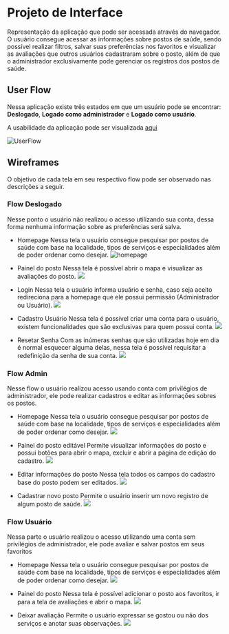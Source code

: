 
# Projeto de Interface

Representação da aplicação que pode ser acessada através do navegador. O usuário consegue acessar as informações sobre postos de saúde, sendo possível realizar filtros, salvar suas preferências nos favoritos e visualizar as avaliações que outros usuários cadastraram sobre o posto, além de que o administrador exclusivamente pode gerenciar os registros dos postos de saúde.

## User Flow

Nessa aplicação existe três estados em que um usuário pode se encontrar: **Deslogado**, **Logado como administrador** e **Logado como usuário**.

A usabilidade da aplicação pode ser visualizada [aqui](https://xd.adobe.com/view/1fa69cfe-7b9e-4420-acf0-4e8b20ae8042-4af5/)

![UserFlow](img/userflow.png)

## Wireframes
O objetivo de cada tela em seu respectivo flow pode ser observado nas descrições a seguir.

### Flow Deslogado
Nesse ponto o usuário não realizou o acesso utilizando sua conta, dessa forma nenhuma informação sobre as preferências será salva.

- Homepage
Nessa tela o usuário consegue pesquisar por postos de saúde com base na localidade, tipos de serviços e especialidades além de poder ordenar como desejar.
![homepage](img/wireframes/Wireframe001_HomepageDeslogado-1.jpg)

- Painel do posto
Nessa tela é possível abrir o mapa e visualizar as avaliações do posto.
![](img/wireframes/Wireframe003_Perfildopostodeslogado-1.jpg)

- Login
Nessa tela o usuário informa usuário e senha, caso seja aceito redireciona para a homepage que ele possui permissão (Administrador ou Usuário).
![](img/wireframes/Wireframe002_Login-1.jpg)

- Cadastro Usuário
Nessa tela é possível criar uma conta para o usuário, existem funcionalidades que são exclusivas para quem possui conta.
![](img/wireframes/Wireframe001_Cadastro-1.jpg)

- Resetar Senha
Com as inúmeras senhas que são utilizadas hoje em dia é normal esquecer alguma delas, nessa tela é possível requisitar a redefinição da senha de sua conta.
![](img/wireframes/Wireframe002_RecuperarSenha-1.jpg)

### Flow Admin
Nesse flow o usuário realizou acesso usando conta com privilégios de administrador, ele pode realizar cadastros e editar as informações sobres os postos.

- Homepage
Nessa tela o usuário consegue pesquisar por postos de saúde com base na localidade, tipos de serviços e especialidades além de poder ordenar como desejar.
![](img/wireframes/Wireframe004_HomepageAdmin-1.jpg)

- Painel do posto editável
Permite visualizar informações do posto e possui botões para abrir o mapa, excluir e abrir a página de edição do cadastro.
![](img/wireframes/Wireframe004_HomepageAdmin(Perfil)-1.jpg)

- Editar informações do posto
Nessa tela todos os campos do cadastro base do posto podem ser editados.
![](img/wireframes/Wireframe004_Criar-EditarPosto-1.jpg)

- Cadastrar novo posto
Permite o usuário inserir um novo registro de algum posto de saúde.
![](img/wireframes/Wireframe004_Criar-EditarPosto-1.jpg)

### Flow Usuário
Nessa parte o usuário realizou o acesso utilizando uma conta sem privilégios de administrador, ele pode avaliar e salvar postos em seus favoritos

- Homepage
Nessa tela o usuário consegue pesquisar por postos de saúde com base na localidade, tipos de serviços e especialidades além de poder ordenar como desejar.
![](img/wireframes/Wireframe003_HomepageUsuárioFavoritado-1.jpg)

- Painel do posto
Nessa tela é possível adicionar o posto aos favoritos, ir para a tela de avaliações e abrir o mapa.
![](img/wireframes/Wireframe003_HomepageUsuário(Perfil_Favorito)–1-1.jpg)

- Deixar avaliação
Permite o usuário expressar se gostou ou não dos serviços e anotar suas observações.
![](img/wireframes/Wireframe003_Avaliar-1.jpg)